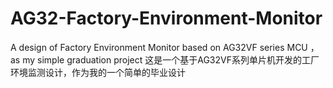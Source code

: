 # AG32-Factory-Environment-Monitor
A design of Factory Environment Monitor based on AG32VF series MCU ，as my simple graduation project
这是一个基于AG32VF系列单片机开发的工厂环境监测设计，作为我的一个简单的毕业设计
